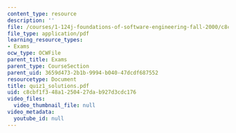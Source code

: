 ```yaml
---
content_type: resource
description: ''
file: /courses/1-124j-foundations-of-software-engineering-fall-2000/c8cbf1f348a1250427dab927d3cdc176_quiz1_solutions.pdf
file_type: application/pdf
learning_resource_types:
- Exams
ocw_type: OCWFile
parent_title: Exams
parent_type: CourseSection
parent_uid: 3659d473-2b1b-9994-b040-47dcdf687552
resourcetype: Document
title: quiz1_solutions.pdf
uid: c8cbf1f3-48a1-2504-27da-b927d3cdc176
video_files:
  video_thumbnail_file: null
video_metadata:
  youtube_id: null
---
```

